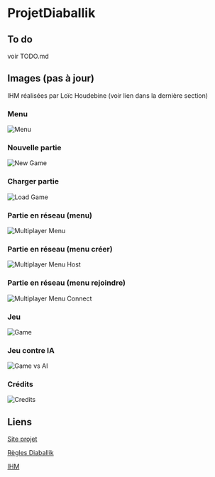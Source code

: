 # ProjetDiaballik
## To do
voir TODO.md

## Images (pas à jour)
IHM réalisées par Loïc Houdebine (voir lien dans la dernière section)

### Menu
![Menu](screenshots/menu.png)
### Nouvelle partie
![New Game](screenshots/newGame.png)
### Charger partie
![Load Game](screenshots/loadGame.png)
### Partie en réseau (menu)
![Multiplayer Menu](screenshots/multiplayerMenu.png)
### Partie en réseau (menu créer)
![Multiplayer Menu Host](screenshots/multiplayerHost.png)
### Partie en réseau (menu rejoindre)
![Multiplayer Menu Connect](screenshots/multiplayerConnect.png)
### Jeu
![Game](screenshots/game.png)
### Jeu contre IA
![Game vs AI](screenshots/vsAI.png)
### Crédits
![Credits](screenshots/credits.png)

## Liens
[Site projet](http://inf362.forge.imag.fr/Projet/)

[Règles Diaballik](http://inf362.forge.imag.fr/Projet/Regles/diaballik/)

[IHM](https://app.moqups.com/zackattack/yyQzm1eIJU/view/page/ab2de651c)